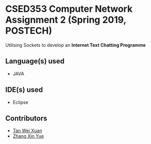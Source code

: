# CSED353 Computer Network Assignment 2 (Spring 2019, POSTECH)


Utilising Sockets to develop an **Internet Text Chatting Programme**

## Language(s) used
* JAVA

## IDE(s) used
* Eclipse

## Contributors
* [Tan Wei Xuan](https://github.com/jermsinarocket)
* [Zhang Xin Yue](https://github.com/zsemon)

